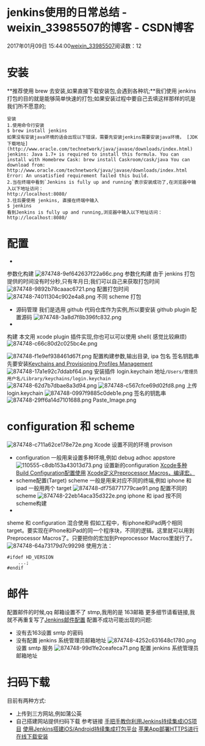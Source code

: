 # jenkins使用的日常总结 - weixin_33985507的博客 - CSDN博客
2017年01月09日 15:44:00[weixin_33985507](https://me.csdn.net/weixin_33985507)阅读数：12
# 安装
**推荐使用 brew 去安装,如果直接下载安装包,会遇到各种坑;**我们使用 jenkins 打包的目的就是能够简单快速的打包;如果安装过程中要自己去填这样那样的坑是我们所不愿意的;
```
安装
1.使用命令行安装
$ brew install jenkins
如果没有安装java环境的话会出现以下错误，需要先安装jenkins需要安装java环境， [JDK下载地址](http://www.oracle.com/technetwork/java/javase/downloads/index.html)
jenkins: Java 1.7+ is required to install this formula. You can install with Homebrew Cask: brew install Caskroom/cask/java You can download from: http://www.oracle.com/technetwork/java/javase/downloads/index.html Error: An unsatisfied requirement failed this build.
2.当在终端中看到`Jenkins is fully up and running`表示安装成功了,在浏览器中输入以下地址访问：
http://localhost:8080/
3.往后要使用 jenkins, 直接在终端中输入
$ jenkins
看到Jenkins is fully up and running,浏览器中输入以下地址访问：
http://localhost:8080/
```
# 配置
- 
参数化构建
![874748-9ef642637f22a66c.png](https://upload-images.jianshu.io/upload_images/874748-9ef642637f22a66c.png)
参数化构建
由于 jenkins 打包提供的时间没有时分秒,只有年月日;我们可以自己来获取打包时间
![874748-9892b78caaac6721.png](https://upload-images.jianshu.io/upload_images/874748-9892b78caaac6721.png)
配置打包时间
![874748-74011304c902e4a8.png](https://upload-images.jianshu.io/upload_images/874748-74011304c902e4a8.png)
不同 scheme 打包
- 源码管理
我们是选用 github 代码仓库作为实例,所以要安装 github plugin 配置源码
![874748-3a8d7f8b396fc832.png](https://upload-images.jianshu.io/upload_images/874748-3a8d7f8b396fc832.png)
- 
构建
本文用 xcode plugin 插件实现,你也可以可以使用 shell( 感觉比较麻烦)
![874748-c66c80d2c025bc4e.png](https://upload-images.jianshu.io/upload_images/874748-c66c80d2c025bc4e.png)

![874748-f1e9ef938461d67f.png](https://upload-images.jianshu.io/upload_images/874748-f1e9ef938461d67f.png)
配置构建参数,输出目录, ipa 包名
签名钥匙串先要安装[Keychains and Provisioning Profiles Management](https://link.jianshu.com?t=http://wiki.jenkins-ci.org/display/JENKINS/Keychains+and+Provisioning+Profiles+Plugin)
![874748-17a1e92c7ddabf64.png](https://upload-images.jianshu.io/upload_images/874748-17a1e92c7ddabf64.png)
安装插件
login.keychain 地址`/Users/管理员用户名/Library/keychains/login.keychain`
![874748-62d7b7dbae8a3d94.png](https://upload-images.jianshu.io/upload_images/874748-62d7b7dbae8a3d94.png)
![874748-c567cfce69d02fd8.png](https://upload-images.jianshu.io/upload_images/874748-c567cfce69d02fd8.png)
上传 login.keychain
![874748-0997f9885c0deb1e.png](https://upload-images.jianshu.io/upload_images/874748-0997f9885c0deb1e.png)
签名的钥匙串
![874748-29ff6a14d7101688.png](https://upload-images.jianshu.io/upload_images/874748-29ff6a14d7101688.png)
Paste_Image.png
# configuration 和 scheme
![874748-c711a62ce178e72e.png](https://upload-images.jianshu.io/upload_images/874748-c711a62ce178e72e.png)
Xcode 设置不同的环境 provison
- configuration
一般用来设置多种环境,例如 debug adhoc appstore
![110555-c8db153a43013d73.png](https://upload-images.jianshu.io/upload_images/110555-c8db153a43013d73.png)
设置新的configuration
[Xcode多种Build Configuration配置使用](https://www.jianshu.com/p/51a2bbe877aa)
[Xcode定义Preprocessor Macros，编译宏。](https://link.jianshu.com?t=http://blog.csdn.net/jlstmacblog/article/details/21019479)
- scheme配置(Target)
scheme 一般是用来对应不同的终端,例如 iphone 和 ipad 一般用两个 target
![874748-df758771779cae91.png](https://upload-images.jianshu.io/upload_images/874748-df758771779cae91.png)
配置不同的 scheme
![874748-22eb14aca35d322e.png](https://upload-images.jianshu.io/upload_images/874748-22eb14aca35d322e.png)
iphone 和 ipad 按不同 scheme构建
- 
sheme 和 configuration 混合使用
假如工程中，有iphone和iPad两个相同target。要实现在iPhone和iPad的同一个程序块，不同的逻辑。这里就可以用到Preprocessor Macros了。只要把你的宏加到Preprocessor Macros里就行了。
![874748-64a73179d7c99298](https://upload-images.jianshu.io/upload_images/874748-64a73179d7c99298)
使用方法：
```
#ifdef HD_VERSION
    ...;
#endif
```
# 邮件
配置邮件的时候,qq 邮箱设置不了 stmp,我用的是 163邮箱
更多细节请看链接,我就不再重复写了[Jenkins邮件配置](https://link.jianshu.com?t=http://www.cnblogs.com/TestWorld/p/5603792.html)
配置不成功可能出现的问题:
- 没有去163设置 smtp 的密码
- 没有配置 jenkins 系统管理员邮箱地址
![874748-4252c631648c1780.png](https://upload-images.jianshu.io/upload_images/874748-4252c631648c1780.png)
设置 smtp 服务
![874748-99d1fe2ceafeca71.png](https://upload-images.jianshu.io/upload_images/874748-99d1fe2ceafeca71.png)
配置 jenkins 系统管理员邮箱地址
# 扫码下载
目前有两种方式:
- 上传到三方网站,例如蒲公英
- 自己搭建网站提供扫码下载
参考链接
[手把手教你利用Jenkins持续集成iOS项目](https://www.jianshu.com/p/41ecb06ae95f)
[使用Jenkins搭建iOS/Android持续集成打包平台](https://link.jianshu.com?t=http://debugtalk.com/post/iOS-Android-Packing-with-Jenkins/)
[苹果App部署HTTPS进行在线下载安装](https://link.jianshu.com?t=http://doc.wex5.com/ipa-deploy-https/)
